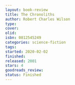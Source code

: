```yaml
--- 
layout: book-review 
title: The Chronoliths 
author: Robert Charles Wilson 
type: 
cover: 
olid:  
isbn: 0812545249
categories: science-fiction
tags:  
started: 2020-02-02
finished: 
released: 2001
stars: 4
goodreads_review:  
status: Finished
---  
```

